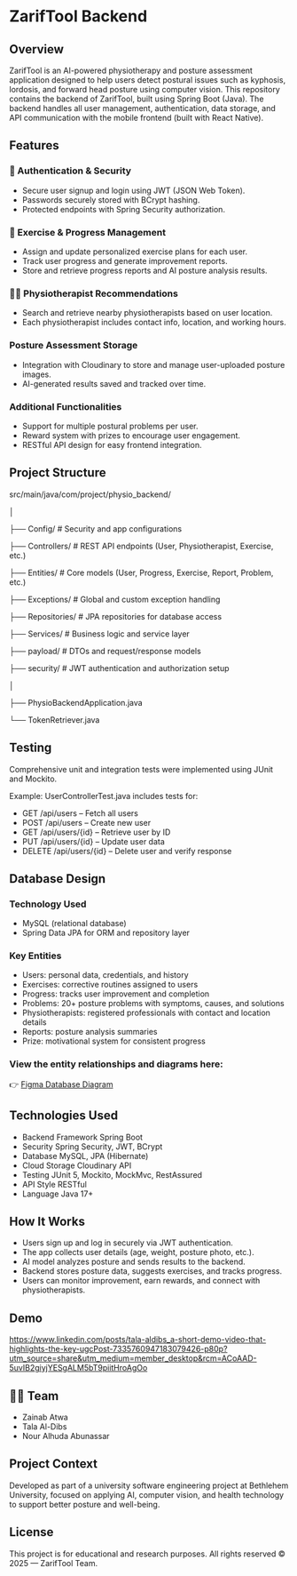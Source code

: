 # ZarifTool Backend

## Overview
ZarifTool is an AI-powered physiotherapy and posture assessment application designed to help users detect postural issues such as kyphosis, lordosis, and forward head posture using computer vision.
This repository contains the backend of ZarifTool, built using Spring Boot (Java).
The backend handles all user management, authentication, data storage, and API communication with the mobile frontend (built with React Native).

## Features

### 🔐 Authentication & Security
* Secure user signup and login using JWT (JSON Web Token).
* Passwords securely stored with BCrypt hashing.
* Protected endpoints with Spring Security authorization.

### 💪 Exercise & Progress Management

* Assign and update personalized exercise plans for each user.
* Track user progress and generate improvement reports.
* Store and retrieve progress reports and AI posture analysis results.

### 🧑‍⚕️ Physiotherapist Recommendations
* Search and retrieve nearby physiotherapists based on user location.
* Each physiotherapist includes contact info, location, and working hours.

### Posture Assessment Storage
* Integration with Cloudinary to store and manage user-uploaded posture images.
* AI-generated results saved and tracked over time.

### Additional Functionalities
* Support for multiple postural problems per user.
* Reward system with prizes to encourage user engagement.
* RESTful API design for easy frontend integration.

## Project Structure
src/main/java/com/project/physio_backend/

│

├── Config/                # Security and app configurations

├── Controllers/           # REST API endpoints (User, Physiotherapist, Exercise, etc.)

├── Entities/              # Core models (User, Progress, Exercise, Report, Problem, etc.)

├── Exceptions/            # Global and custom exception handling

├── Repositories/          # JPA repositories for database access

├── Services/              # Business logic and service layer

├── payload/               # DTOs and request/response models

├── security/              # JWT authentication and authorization setup

│

├── PhysioBackendApplication.java

└── TokenRetriever.java

## Testing
Comprehensive unit and integration tests were implemented using JUnit and Mockito.

Example:
UserControllerTest.java includes tests for:
* GET /api/users – Fetch all users
* POST /api/users – Create new user
* GET /api/users/{id} – Retrieve user by ID
* PUT /api/users/{id} – Update user data
* DELETE /api/users/{id} – Delete user and verify response

## Database Design

### Technology Used
* MySQL (relational database)
* Spring Data JPA for ORM and repository layer

### Key Entities
* Users: personal data, credentials, and history
* Exercises: corrective routines assigned to users
* Progress: tracks user improvement and completion
* Problems: 20+ posture problems with symptoms, causes, and solutions
* Physiotherapists: registered professionals with contact and location details
* Reports: posture analysis summaries
* Prize: motivational system for consistent progress

### View the entity relationships and diagrams here:
👉 [Figma Database Diagram](https://www.figma.com/board/3QeplB2hdBpIWQH0unRwUu/Diagrams-for-physiO?node-id=0-1&p=f&t=TbMJ8RSAdRBvxdlt-0) 

## Technologies Used
* Backend Framework	Spring Boot
* Security	Spring Security, JWT, BCrypt
* Database	MySQL, JPA (Hibernate)
* Cloud Storage	Cloudinary API
* Testing	JUnit 5, Mockito, MockMvc, RestAssured
* API Style	RESTful
* Language	Java 17+

## How It Works
* Users sign up and log in securely via JWT authentication.
* The app collects user details (age, weight, posture photo, etc.).
* AI model analyzes posture and sends results to the backend.
* Backend stores posture data, suggests exercises, and tracks progress.
* Users can monitor improvement, earn rewards, and connect with physiotherapists.

## Demo 
https://www.linkedin.com/posts/tala-aldibs_a-short-demo-video-that-highlights-the-key-ugcPost-7335760947183079426-p80p?utm_source=share&utm_medium=member_desktop&rcm=ACoAAD-5uvIB2giyjYESgALM5bT9piitHroAgOo 

## 🧑‍💻 Team
* Zainab Atwa
* Tala Al-Dibs
* Nour Alhuda Abunassar

## Project Context
Developed as part of a university software engineering project at Bethlehem University, focused on applying AI, computer vision, and health technology to support better posture and well-being.

## License
This project is for educational and research purposes.
All rights reserved © 2025 — ZarifTool Team.
